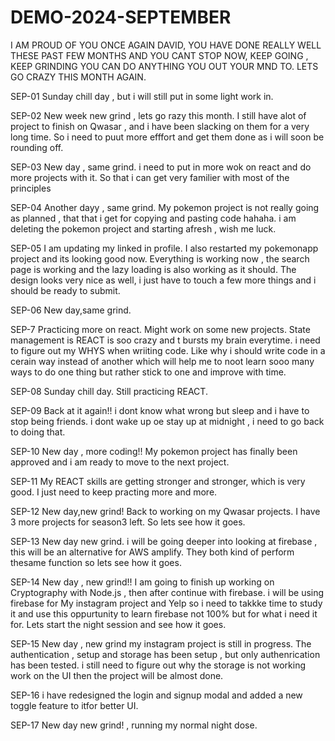 
# DEMO-2024-SEPTEMBER
I AM PROUD OF YOU ONCE AGAIN DAVID, YOU HAVE DONE REALLY WELL THESE PAST FEW MONTHS AND YOU CANT STOP NOW, KEEP GOING , KEEP GRINDING YOU CAN DO ANYTHING YOU OUT YOUR MND TO.
LETS GO CRAZY THIS MONTH AGAIN.

SEP-01
Sunday chill day , but i will still put in some light work in.

SEP-02
New week new grind , lets go razy this month.
I still have alot of project to finish on Qwasar , and i have been slacking on them for a very long time.
So i need to puut more efffort and get them done as i will soon be rounding off.

SEP-03
New day , same grind.
i need to put in more wok on react and do more projects with it.
So that i can get very familier with most of the principles

SEP-04
Another dayy , same grind.
My pokemon project is not really going as planned , that that i get for copying and pasting code hahaha.
i am deleting the pokemon project and starting afresh , wish me luck.

SEP-05
I am updating my linked in profile.
I also restarted my pokemonapp project and its looking good now.
Everything is working now , the search page is working and the lazy loading is also working as it should.
The design looks very nice as well, i just have to touch a few more things and i should be ready to submit.

SEP-06
New day,same grind.

SEP-7
Practicing more on react.
Might work on some new projects.
State management is REACT is soo crazy and t bursts my brain everytime.
i need to figure out my WHYS when wriiting code.
Like why i should write code in a cerain way instead of another which will help me to noot learn sooo many ways to do one thing but rather stick to one and improve with time.

SEP-08
Sunday chill day.
Still practicing REACT.

SEP-09
Back at it again!!
i dont know what wrong but sleep and i have to stop being friends.
i dont wake up oe stay up at midnight , i need to go back to doing that.

SEP-10
New day , more coding!!
My pokemon project has finally been approved and i am ready to move to the next project.

SEP-11
My REACT skills are getting stronger and stronger, which is very good.
I just need to keep practing more and more.

SEP-12
New day,new grind!
Back to working on my Qwasar projects.
I have 3 more projects for season3 left.
So lets see how it goes.

SEP-13
New day new grind.
i will be going deeper into looking at firebase , this will be an alternative for AWS amplify.
They both kind of perform thesame function so lets see how it goes.

SEP-14
New day , new grind!!
I am going to finish up working on Cryptography with Node.js , then after continue with firebase.
i will be using firebase for My instagram project and Yelp so i need to takkke time to study it and use this oppurtunity to learn firebase not 100% but for what i need it for.
Lets start the night session and see how it goes.

SEP-15
New day , new grind
my instagram project is still in progress.
The authentication , setup and storage has been setup , but only authenrication has been tested.
i still need to figure out why the storage is not working work on the UI then the project will be almost done.

SEP-16
i have redesigned the login and signup modal and added a new toggle feature to itfor better UI.

SEP-17
New day new grind! , running my normal night dose. 
